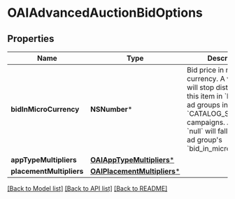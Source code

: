# OAIAdvancedAuctionBidOptions

## Properties
Name | Type | Description | Notes
------------ | ------------- | ------------- | -------------
**bidInMicroCurrency** | **NSNumber*** | Bid price in micro currency. A value of 0 will stop distribution for this item in &#x60;MAX_BID&#x60; ad groups in &#x60;CATALOG_SALES&#x60; campaigns. A value of &#x60;null&#x60; will fallback to the ad group&#39;s &#x60;bid_in_micro_currency&#x60;. | [optional] 
**appTypeMultipliers** | [**OAIAppTypeMultipliers***](OAIAppTypeMultipliers.md) |  | [optional] 
**placementMultipliers** | [**OAIPlacementMultipliers***](OAIPlacementMultipliers.md) |  | [optional] 

[[Back to Model list]](../README.md#documentation-for-models) [[Back to API list]](../README.md#documentation-for-api-endpoints) [[Back to README]](../README.md)


